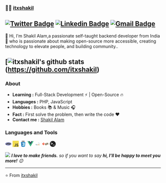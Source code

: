 ###  :man_technologist:  [itxshakil](https://shakil.netlify.app)
[![Twitter Badge](https://img.shields.io/badge/-itxshakil-1ca0f1?style=flat-square&logo=twitter&logoColor=white&link=https://twitter.com/itxshakil)](https://twitter.com/itxshakil)  [![Linkedin Badge](https://img.shields.io/badge/-itxshakil-blue?style=flat-square&logo=Linkedin&logoColor=white&link=https://www.linkedin.com/in/itxshakil//)](https://www.linkedin.com/in/itxshakil/) [![Gmail Badge](https://img.shields.io/badge/-itxshakil@gmail.com-c14438?style=flat-square&logo=Gmail&logoColor=white&link=mailto:itxshakil@gmail.com)](mailto:itxshakil@gmail.com)
---------------------------------------------------------------------------------------------------------------------------------------------------------------------------------

👋 Hi, I'm Shakil Alam,a passionate self-taught backend developer from India 🚀 who is passionate about making open-source more accessible, creating technology to elevate people, and building community.. 

[![itxshakil's github stats](https://imwnk-github-stats.vercel.app/api?username=itxshakil&show_icons=true&title_color=fff&icon_color=79ff97&text_color=9f9f9f&bg_color=151515)(https://github.com/itxshakil)
---------------------------------------------------------------------------------------------------------------------------------------------------------------------------------


### About

-  **Learning :** Full-Stack Development :zap: | Open-Source :fire:    
-  **Languages :** PHP, JavaScript
-  **Hobbies :** Books :books: &  Music :headphones:
-  **Fact :** First solve the problem, then write the code :heart:
-  **Contact me :** [Shakil Alam](mailto:itxshakil@gmail.com)


### Languages and Tools

<code><img height="20" src="https://raw.githubusercontent.com/github/explore/80688e429a7d4ef2fca1e82350fe8e3517d3494d/topics/php/php.png"></code>
<code><img height="20" src="https://raw.githubusercontent.com/github/explore/80688e429a7d4ef2fca1e82350fe8e3517d3494d/topics/javascript/javascript.png"></code>
<code><img height="20" src="https://raw.githubusercontent.com/github/explore/80688e429a7d4ef2fca1e82350fe8e3517d3494d/topics/css/css.png"></code>
<code><img height="20" src="https://raw.githubusercontent.com/github/explore/80688e429a7d4ef2fca1e82350fe8e3517d3494d/topics/vue/vue.png"></code>
<code><img height="20" src="https://raw.githubusercontent.com/github/explore/80688e429a7d4ef2fca1e82350fe8e3517d3494d/topics/mysql/mysql.png"></code>
<code><img height="20" src="https://raw.githubusercontent.com/github/explore/80688e429a7d4ef2fca1e82350fe8e3517d3494d/topics/git/git.png"></code>
<code><img height="20" src="https://raw.githubusercontent.com/github/explore/80688e429a7d4ef2fca1e82350fe8e3517d3494d/topics/terminal/terminal.png"></code>


<img src="https://media.giphy.com/media/LnQjpWaON8nhr21vNW/giphy.gif" width="60"> <em><b>I love to make friends.</b> so if you want to say <b>hi, I'll be happy to meet you more!</b> 😊</em>


---
⭐️ From [itxshakil](https://github.com/itxshakil)
